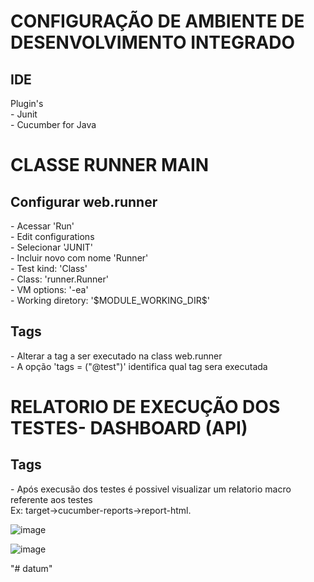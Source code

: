 


# CONFIGURAÇÃO DE AMBIENTE DE DESENVOLVIMENTO INTEGRADO #
<h2> IDE </h2>
Plugin's <br>
- Junit <br>
- Cucumber for Java

# CLASSE RUNNER MAIN #
<h2> Configurar web.runner </h2>
 - Acessar 'Run' <br>
 - Edit configurations <br>
 - Selecionar 'JUNIT' <br>
 - Incluir novo com nome 'Runner' <br>
 - Test kind: 'Class' <br>
 - Class: 'runner.Runner' <br>
 - VM options: '-ea' <br>
 - Working diretory: '$MODULE_WORKING_DIR$' 
 <h2> Tags </h2>
 - Alterar a tag a ser executado na class web.runner <br>
 - A opção 'tags = ("@test")' identifica qual tag sera executada
 
 # RELATORIO DE EXECUÇÃO DOS TESTES- DASHBOARD (API) #
 <h2> Tags </h2>
 - Após execusão dos testes é possivel visualizar um relatorio macro referente aos testes <br>
   Ex: target->cucumber-reports->report-html. 
   
 
![image](https://user-images.githubusercontent.com/55006541/136707196-8297e574-b515-4cc0-ba89-66086afe1967.png)

 ![image](https://user-images.githubusercontent.com/55006541/136707149-9c915ec2-2f2b-466d-b4aa-31ed7831e761.png)

"# datum" 
